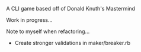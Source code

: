 A CLI game based off of Donald Knuth's Mastermind

Work in progress...

Note to  myself when refactoring...

- Create stronger validations in maker/breaker.rb
